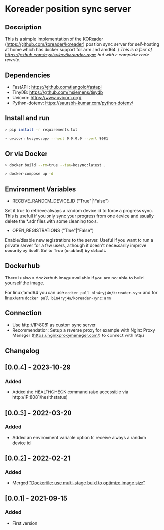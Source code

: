 # Koreader position sync server

## Description

This is a simple implementation of the KOReader (https://github.com/koreader/koreader) position sync server for self-hosting at home which has docker support for arm and amd64 :) _This is a fork of https://github.com/myelsukov/koreader-sync but with a complete code rewrite._
 
## Dependencies

* FastAPI : https://github.com/tiangolo/fastapi
* TinyDB: https://github.com/msiemens/tinydb
* Uvicorn: https://www.uvicorn.org/
* Python-dotenv: https://saurabh-kumar.com/python-dotenv/

## Install and run

```bash
> pip install -r requirements.txt

> uvicorn kosync:app --host 0.0.0.0 --port 8081

```

## Or via Docker

```bash
> docker build --rm=true --tag=kosync:latest .

> docker-compose up -d

```

## Environment Variables

* RECEIVE_RANDOM_DEVICE_ID ("True"|"False")

Set it true to retrieve always a random device id to force a progress sync. 
This is usefull if you only sync your progress from one device and 
usually delete the *.sdr files with some cleaning tools.

* OPEN_REGISTRATIONS ("True"|"False")

Enable/disable new registrations to the server. Useful if you want to run a private server for a few users, although it doesn't necessarily improve security by itself.
Set to True (enabled) by default.

## Dockerhub

There is also a dockerhub image available if you are not able to build yourself the image.

For linux/amd64 you can use `docker pull b1n4ryj4n/koreader-sync` and for linux/arm `docker pull b1n4ryj4n/koreader-sync:arm`

## Connection

* Use http://IP:8081 as custom sync server
* Recommendation: Setup a reverse proxy for example with Nginx Proxy Manager (https://nginxproxymanager.com/) to connect with https

## Changelog

## [0.0.4] - 2023-10-29
### Added
- Added the HEALTHCHECK command (also accessible via http://IP:8081/healthstatus)

## [0.0.3] - 2022-03-20
### Added
- Added an environment variable option to receive always a random device id

## [0.0.2] - 2022-02-21
### Added
- Merged ["Dockerfile: use multi-stage build to optimize image size"](https://github.com/b1n4ryj4n/koreader-sync/pull/3)

## [0.0.1] - 2021-09-15
### Added
- First version
